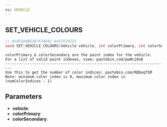 ```yaml
---
ns: VEHICLE
---
```

## SET_VEHICLE_COLOURS

```c
// 0x4F1D4BE3A7F24601 0x57F24253
void SET_VEHICLE_COLOURS(Vehicle vehicle, int colorPrimary, int colorSecondary);
```

```
colorPrimary & colorSecondary are the paint index for the vehicle.  
For a list of valid paint indexes, view: pastebin.com/pwHci0xK  
-------------------------------------------------------------------------  
Use this to get the number of color indices: pastebin.com/RQEeqTSM  
Note: minimum color index is 0, maximum color index is (numColorIndices - 1)  
```

## Parameters
* **vehicle**: 
* **colorPrimary**: 
* **colorSecondary**: 

